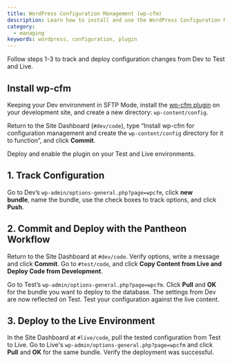 ```yaml
---
title: WordPress Configuration Management (wp-cfm)
description: Learn how to install and use the WordPress Configuration Management plugin on your Pantheon WordPress site.
category:
  - managing
keywords: wordpress, configuration, plugin
---
```

Follow steps 1-3 to track and deploy configuration changes from Dev to Test and Live. 

## Install wp-cfm

Keeping your Dev environment in SFTP Mode, install the [wp-cfm plugin](https://wordpress.org/plugins/wp-cfm/) on your development site, and create a new directory: `wp-content/config`. 

Return to the Site Dashboard (`#dev/code`), type “Install wp-cfm for configuration management and create the `wp-content/config` directory for it to function”, and click **Commit**.   

Deploy and enable the plugin on your Test and Live environments.

## 1. Track Configuration

Go to Dev’s `wp-admin/options-general.php?page=wpcfm`, click **new bundle**, name the bundle, use the check boxes to track options, and click **Push**. 

## 2. Commit and Deploy with the Pantheon Workflow

Return to the Site Dashboard at `#dev/code`. Verify options, write a message and click **Commit**. Go to `#test/code`, and click **Copy Content from Live and Deploy Code from Development**.

Go to Test’s `wp-admin/options-general.php?page=wpcfm`. Click **Pull** and **OK** for the bundle you want to deploy to the database. The settings from Dev are now reflected on Test. Test your configuration against the live content.

## 3. Deploy to the **Live Environment**

In the Site Dashboard at `#live/code`, pull the tested configuration from Test to Live. Go to Live's `wp-admin/options-general.php?page=wpcfm` and click **Pull** and **OK** for the same bundle. Verify the deployment was successful.
